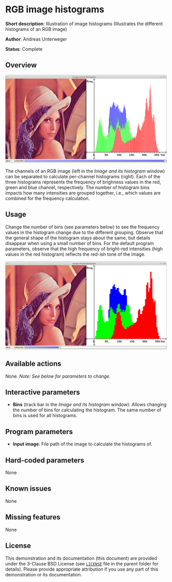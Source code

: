 RGB image histograms
====================

**Short description**: Illustration of image histograms (Illustrates the different histograms of an RGB image)

**Author**: Andreas Unterweger

**Status**: Complete

Overview
--------

![Screenshot](../screenshots/histogram.png)

The channels of an RGB image (left in the *Image and its histogram* window) can be separated to calculate per-channel histograms (right). Each of the three histograms represents the frequency of brighness values in the red, green and blue channel, respectively. The number of histogram bins impacts how many intensities are grouped together, i.e., which values are combined for the frequency calculation.

Usage
-----

Change the number of bins (see parameters below) to see the frequency values in the histogram change due to the different grouping. Observe that the general shape of the histogram stays about the same, but details disappear when using a small number of bins. For the default program parameters, observe that the high frequency of bright-red intensities (high values in the red histogram) reflects the red-ish tone of the image.

![Screenshot after setting the number of bins to 64](../screenshots/histogram_64_bins.png)

Available actions
-----------------

None. *Note: See below for parameters to change.*

Interactive parameters
----------------------

* **Bins** (track bar in the *Image and its histogram* window): Allows changing the number of bins for calculating the histogram. The same number of bins is used for all histograms.

Program parameters
------------------

* **Input image**: File path of the image to calculate the histograms of.

Hard-coded parameters
---------------------

None

Known issues
------------

None

Missing features
----------------

None

License
-------

This demonstration and its documentation (this document) are provided under the 3-Clause BSD License (see [`LICENSE`](../LICENSE) file in the parent folder for details). Please provide appropriate attribution if you use any part of this demonstration or its documentation.
